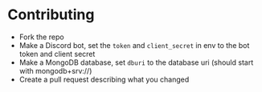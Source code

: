 # Contributing

- Fork the repo
- Make a Discord bot, set the `token` and `client_secret` in env to the bot token and client secret
- Make a MongoDB database, set `dburi` to the database uri (should start with mongodb+srv://)
- Create a pull request describing what you changed
